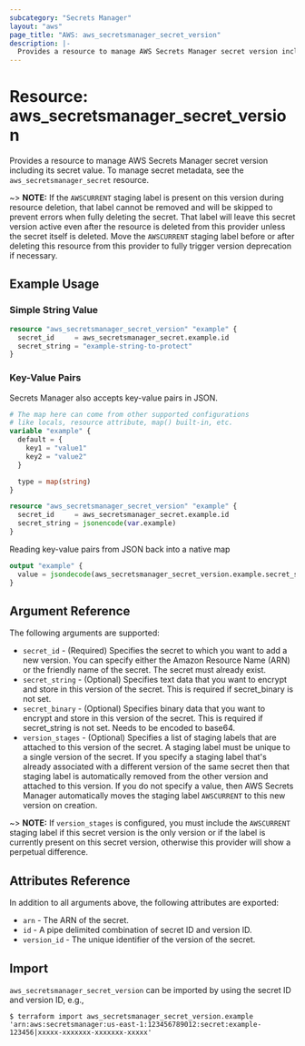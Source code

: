 ```yaml
---
subcategory: "Secrets Manager"
layout: "aws"
page_title: "AWS: aws_secretsmanager_secret_version"
description: |-
  Provides a resource to manage AWS Secrets Manager secret version including its secret value
---
```


# Resource: aws_secretsmanager_secret_version

Provides a resource to manage AWS Secrets Manager secret version including its secret value. To manage secret metadata, see the `aws_secretsmanager_secret` resource.

~> **NOTE:** If the `AWSCURRENT` staging label is present on this version during resource deletion, that label cannot be removed and will be skipped to prevent errors when fully deleting the secret. That label will leave this secret version active even after the resource is deleted from this provider unless the secret itself is deleted. Move the `AWSCURRENT` staging label before or after deleting this resource from this provider to fully trigger version deprecation if necessary.

## Example Usage

### Simple String Value

```terraform
resource "aws_secretsmanager_secret_version" "example" {
  secret_id     = aws_secretsmanager_secret.example.id
  secret_string = "example-string-to-protect"
}
```

### Key-Value Pairs

Secrets Manager also accepts key-value pairs in JSON.

```terraform
# The map here can come from other supported configurations
# like locals, resource attribute, map() built-in, etc.
variable "example" {
  default = {
    key1 = "value1"
    key2 = "value2"
  }

  type = map(string)
}

resource "aws_secretsmanager_secret_version" "example" {
  secret_id     = aws_secretsmanager_secret.example.id
  secret_string = jsonencode(var.example)
}
```


Reading key-value pairs from JSON back into a native map

```terraform
output "example" {
  value = jsondecode(aws_secretsmanager_secret_version.example.secret_string)["key1"]
}
```

## Argument Reference

The following arguments are supported:

* `secret_id` - (Required) Specifies the secret to which you want to add a new version. You can specify either the Amazon Resource Name (ARN) or the friendly name of the secret. The secret must already exist.
* `secret_string` - (Optional) Specifies text data that you want to encrypt and store in this version of the secret. This is required if secret_binary is not set.
* `secret_binary` - (Optional) Specifies binary data that you want to encrypt and store in this version of the secret. This is required if secret_string is not set. Needs to be encoded to base64.
* `version_stages` - (Optional) Specifies a list of staging labels that are attached to this version of the secret. A staging label must be unique to a single version of the secret. If you specify a staging label that's already associated with a different version of the same secret then that staging label is automatically removed from the other version and attached to this version. If you do not specify a value, then AWS Secrets Manager automatically moves the staging label `AWSCURRENT` to this new version on creation.

~> **NOTE:** If `version_stages` is configured, you must include the `AWSCURRENT` staging label if this secret version is the only version or if the label is currently present on this secret version, otherwise this provider will show a perpetual difference.

## Attributes Reference

In addition to all arguments above, the following attributes are exported:

* `arn` - The ARN of the secret.
* `id` - A pipe delimited combination of secret ID and version ID.
* `version_id` - The unique identifier of the version of the secret.

## Import

`aws_secretsmanager_secret_version` can be imported by using the secret ID and version ID, e.g.,

```
$ terraform import aws_secretsmanager_secret_version.example 'arn:aws:secretsmanager:us-east-1:123456789012:secret:example-123456|xxxxx-xxxxxxx-xxxxxxx-xxxxx'
```
